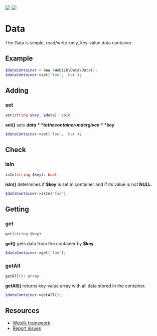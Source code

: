 <p align="left">
<img src="https://img.shields.io/packagist/l/webiik/webiik.svg"/>
<img src="https://img.shields.io/badge/dependencies-0-brightgreen.svg"/>
</p>

Data
====
The Data is simple, read/write-only, key-value data container.

Example
-------
```php
$dataContainer = new \Webiik\Data\Data();
$dataContainer->set('foo', 'bar');
```

Adding
------
### set
```php
set(string $key, $data): void
```
**set()** sets **$data** to the container under given **$key**.
```php
$dataContainer->set('foo', 'bar');
```

Check
-----
### isIn
```php
isIn(string $key): bool
```
**isIn()** determines if **$key** is set in container and if its value is not **NULL**. 
```php
$dataContainer->isIn('foo');
```

Getting
-------
### get
```php
get(string $key)
```
**get()** gets data from the container by **$key**.
```php
$dataContainer->get('foo');
```

### getAll
```php
getAll(): array
```
**getAll()** returns key-value array with all data stored in the container.
```php
$dataContainer->getAll();
```

Resources
---------
* [Webiik framework][1]
* [Report issues][2]

[1]: https://github.com/webiik/webiik
[2]: https://github.com/webiik/webiik-components/issues
